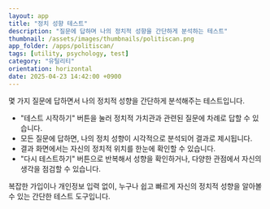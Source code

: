```yaml
---
layout: app
title: "정치 성향 테스트"
description: "질문에 답하며 나의 정치적 성향을 간단하게 분석하는 테스트"
thumbnail: /assets/images/thumbnails/politiscan.png
app_folder: /apps/politiscan/
tags: [utility, psychology, test]
category: "유틸리티"
orientation: horizontal
date: 2025-04-23 14:42:00 +0900
---
```


몇 가지 질문에 답하면서 나의 정치적 성향을 간단하게 분석해주는 테스트입니다.

- "테스트 시작하기" 버튼을 눌러 정치적 가치관과 관련된 질문에 차례로 답할 수 있습니다.
- 모든 질문에 답하면, 나의 정치 성향이 시각적으로 분석되어 결과로 제시됩니다.
- 결과 화면에서는 자신의 정치적 위치를 한눈에 확인할 수 있습니다.
- "다시 테스트하기" 버튼으로 반복해서 성향을 확인하거나, 다양한 관점에서 자신의 생각을 점검할 수 있습니다.

복잡한 가입이나 개인정보 입력 없이, 누구나 쉽고 빠르게 자신의 정치적 성향을 알아볼 수 있는 간단한 테스트 도구입니다.
